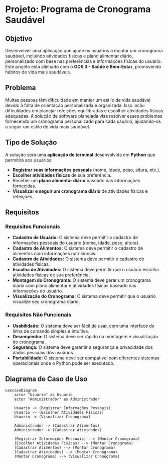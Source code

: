 # Projeto: Programa de Cronograma Saudável

## Objetivo

Desenvolver uma aplicação que ajude os usuários a montar um cronograma saudável, incluindo atividades físicas e plano alimentar diário, personalizado com base nas preferências e informações físicas do usuário. Este projeto está alinhado com o **ODS 3 - Saúde e Bem-Estar**, promovendo hábitos de vida mais saudáveis.

## Problema

Muitas pessoas têm dificuldade em manter um estilo de vida saudável devido à falta de orientação personalizada e organizada. Isso inclui dificuldades em planejar refeições equilibradas e escolher atividades físicas adequadas. A solução de software planejada visa resolver esses problemas fornecendo um cronograma personalizado para cada usuário, ajudando-os a seguir um estilo de vida mais saudável.

## Tipo de Solução

A solução será uma **aplicação de terminal** desenvolvida em **Python** que permitirá aos usuários:

- **Registrar suas informações pessoais** (nome, idade, peso, altura, etc.).
- **Escolher atividades físicas** de sua preferência.
- Receber um **plano alimentar diário** baseado nas informações fornecidas.
- **Visualizar e seguir um cronograma diário** de atividades físicas e refeições.

## Requisitos

### Requisitos Funcionais

- **Cadastro de Usuário:** O sistema deve permitir o cadastro de informações pessoais do usuário (nome, idade, peso, altura).
- **Cadastro de Alimentos:** O sistema deve permitir o cadastro de alimentos com informações nutricionais.
- **Cadastro de Atividades:** O sistema deve permitir o cadastro de atividades físicas.
- **Escolha de Atividades:** O sistema deve permitir que o usuário escolha atividades físicas de sua preferência.
- **Montagem do Cronograma:** O sistema deve gerar um cronograma diário com plano alimentar e atividades físicas baseado nas informações do usuário.
- **Visualização do Cronograma:** O sistema deve permitir que o usuário visualize seu cronograma diário.

### Requisitos Não Funcionais

- **Usabilidade:** O sistema deve ser fácil de usar, com uma interface de linha de comando simples e intuitiva.
- **Desempenho:** O sistema deve ser rápido na montagem e visualização do cronograma.
- **Segurança:** O sistema deve garantir a segurança e privacidade dos dados pessoais dos usuários.
- **Portabilidade:** O sistema deve ser compatível com diferentes sistemas operacionais onde o Python pode ser executado.

## Diagrama de Caso de Uso

```mermaid
usecaseDiagram
    actor "Usuário" as Usuario
    actor "Administrador" as Administrador

    Usuario -> (Registrar Informações Pessoais)
    Usuario -> (Escolher Atividades Físicas)
    Usuario -> (Visualizar Cronograma)
    
    Administrador -> (Cadastrar Alimentos)
    Administrador -> (Cadastrar Atividades)

    (Registrar Informações Pessoais) --> (Montar Cronograma)
    (Escolher Atividades Físicas) --> (Montar Cronograma)
    (Cadastrar Alimentos) --> (Montar Cronograma)
    (Cadastrar Atividades) --> (Montar Cronograma)
    (Montar Cronograma) --> (Visualizar Cronograma)
